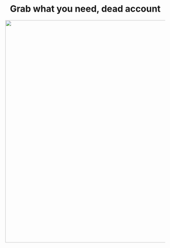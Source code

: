 <h1 align='center'>Grab what you need, dead account</h1>
<p align="center">
  <img src ="https://user-images.githubusercontent.com/40803253/91326896-7dc83f80-e78a-11ea-97f7-4f1615b9df11.jpg" width='700'/> 
</p>


